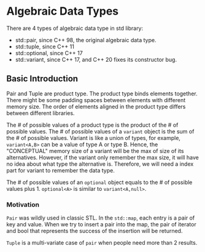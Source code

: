 # Algebraic Data Types

There are 4 types of algebraic data type in std library:

- std::pair, since C++ 98, the original algebraic data type.
- std::tuple, since C++ 11
- std::optional, since C++ 17
- std::variant, since C++ 17, and C++ 20 fixes its constructor bug.

## Basic Introduction

Pair and Tuple are product type. The product type binds elements together. There might be some padding spaces between elements with different memory size. The order of elements aligned in the product type differs between different libraries. 

The # of possible values of a product type is the product of the # of possible values. The # of possible values of a `variant` object is the sum of the # of possible values. Variant is like a union of types, for example, `variant<A,B>` can be a value of type A or type B. Hence, the "CONCEPTUAL" memory size of a variant will be the max of size of its alternatives. However, if the variant only remember the max size, it will have no idea about what type the alternative is. Therefore, we will need a index part for variant to remember the data type.

The # of possible values of an `optional` object equals to the # of possible values plus 1. `optional<A>` is similar to `variant<A,null>`.

### Motivation

`Pair` was wildly used in classic STL. In the `std::map`, each entry is a pair of key and value. When we try to insert a pair into the map, the pair of iterator and bool that represents the success of the insertion will be returned. 

`Tuple` is a multi-variate case of `pair` when people need more than 2 results. 
